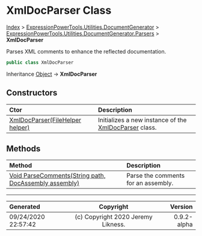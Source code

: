 ﻿# XmlDocParser Class

[Index](../index.md) > [ExpressionPowerTools.Utilities.DocumentGenerator](ExpressionPowerTools.Utilities.DocumentGenerator.a.md) > [ExpressionPowerTools.Utilities.DocumentGenerator.Parsers](ExpressionPowerTools.Utilities.DocumentGenerator.Parsers.n.md) > **XmlDocParser**

Parses XML comments to enhance the reflected documentation.

```csharp
public class XmlDocParser
```

Inheritance [Object](https://docs.microsoft.com/dotnet/api/system.object) → **XmlDocParser**

## Constructors

| Ctor | Description |
| :-- | :-- |
| [XmlDocParser(FileHelper helper)](ExpressionPowerTools.Utilities.DocumentGenerator.Parsers.XmlDocParser.ctor.md#xmldocparserfilehelper-helper) | Initializes a new instance of the [XmlDocParser](ExpressionPowerTools.Utilities.DocumentGenerator.Parsers.XmlDocParser.cs.md) class. |
## Methods

| Method | Description |
| :-- | :-- |
| [Void ParseComments(String path, DocAssembly assembly)](ExpressionPowerTools.Utilities.DocumentGenerator.Parsers.XmlDocParser.ParseComments.m.md) | Parse the comments for an assembly. |

---

| Generated | Copyright | Version |
| :-- | :-: | --: |
| 09/24/2020 22:57:42 | (c) Copyright 2020 Jeremy Likness. | 0.9.2-alpha |
